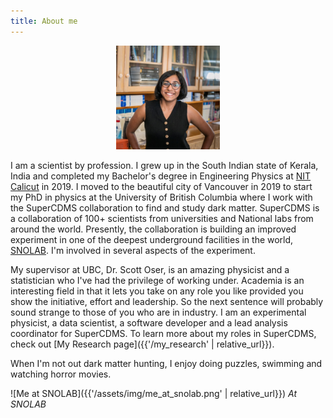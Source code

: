 ```yaml
---
title: About me
---
```


<p align="center">
  <img width="33%" src="/assets/img/Profile.jpg"/>
</p>

I am a scientist by profession. I grew up in the South Indian state of Kerala, India and completed my Bachelor's degree in Engineering Physics at [NIT Calicut](https://nitc.ac.in/about-us) in 2019. I moved to the beautiful city of Vancouver in 2019 to start my PhD in physics at the University of British Columbia where I work with the SuperCDMS collaboration to find and study dark matter. SuperCDMS is a collaboration of 100+ scientists from universities and National labs from around the world. Presently, the collaboration is building an improved experiment in one of the deepest underground facilities in the world, [SNOLAB](https://www.snolab.ca/about/about-snolab/). I'm involved in several aspects of the experiment.

My supervisor at UBC, Dr. Scott Oser, is an amazing physicist and a statistician who I've had the privilege of working under. Academia is an interesting field in that it lets you take on any role you like provided you show the initiative, effort and leadership. So the next sentence will probably sound strange to those of you who are in industry. I am an experimental physicist, a data scientist, a software developer and a lead analysis coordinator for SuperCDMS. To learn more about my roles in SuperCDMS, check out [My Research page]({{'/my_research' | relative_url}}).

When I'm not out dark matter hunting, I enjoy doing puzzles, swimming and watching horror movies.

![Me at SNOLAB]({{'/assets/img/me_at_snolab.png' | relative_url}})
*At SNOLAB*